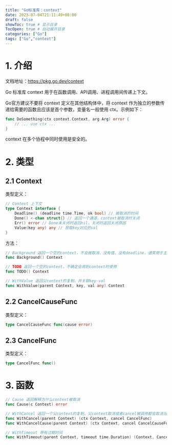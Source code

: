 ```yaml
---
title: "Go标准库：context"
date: 2023-07-04T21:11:49+08:00
draft: false
showToc: true # 显示目录
TocOpen: true # 自动展开目录
categories: ["Go"]
tags: ["Go","context"]
---
```


# 1. 介绍

文档地址：https://pkg.go.dev/context

Go 标准库 context 用于在函数调用、API调用、进程调用间传递上下文。

Go官方建议不要将 context 定义在其他结构体中，将 context 作为独立的参数传递给需要的函数且应该是首个参数，变量名一般使用 ctx。示例如下：

```go
func DoSomething(ctx context.Context, arg Arg) error {
	// ... use ctx ...
}
```

context 在多个协程中同时使用是安全的。

# 2. 类型

## 2.1 Context

类型定义：

```go
// Context 上下文
type Context interface {
	Deadline() (deadline time.Time, ok bool) // 被取消的时间
	Done() <-chan struct{} // 返回一个通道，context被取消时关闭
	Err() error // Done未关闭时返回nil，关闭时返回关闭原因
	Value(key any) any // 获取key对应的val
}
```

方法：

```go
// Background 返回一个空的context，不会被取消，没有值，没有deadline，通常用于主函数、初始化、测试、最上层接收请求时
func Background() Context

// TODO 返回一个空的context，不确定会用到context时使用
func TODO() Context

// WithValue 返回父context的复制，并关联key-val
func WithValue(parent Context, key, val any) Context
```

## 2.2 CancelCauseFunc

类型定义：

```go
type CancelCauseFunc func(cause error)
```

## 2.3 CancelFunc

类型定义：

```go
type CancelFunc func()
```

# 3. 函数

```go
// Cause 返回解释为什么context被取消
func Cause(c Context) error

// WithCancel 返回一个父context的复制，父context取消或者cancel被调用都会取消当前context
func WithCancel(parent Context) (ctx Context, cancel CancelFunc)
func WithCancelCause(parent Context) (ctx Context, cancel CancelCauseFunc)

// WithTimeout 带有过期时间
func WithTimeout(parent Context, timeout time.Duration) (Context, CancelFunc)
```

